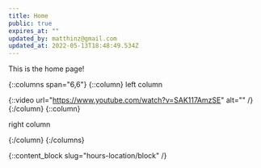 ```yaml
---
title: Home
public: true
expires_at: ""
updated_by: matthinz@gmail.com
updated_at: 2022-05-13T18:48:49.534Z
---
```

This is the home page!

{::columns span="6,6"}
{::column}
left column

{::video url="https://www.youtube.com/watch?v=SAK117AmzSE" alt="" /}
{:/column}
{::column}


right column


{:/column}
{:/columns}

{::content_block slug="hours-location/block" /}